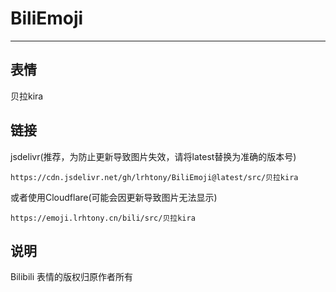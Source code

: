 # BiliEmoji
---
## 表情
贝拉kira
## 链接
jsdelivr(推荐，为防止更新导致图片失效，请将latest替换为准确的版本号)
```
https://cdn.jsdelivr.net/gh/lrhtony/BiliEmoji@latest/src/贝拉kira
```
或者使用Cloudflare(可能会因更新导致图片无法显示)
```
https://emoji.lrhtony.cn/bili/src/贝拉kira
```
## 说明
Bilibili 表情的版权归原作者所有
